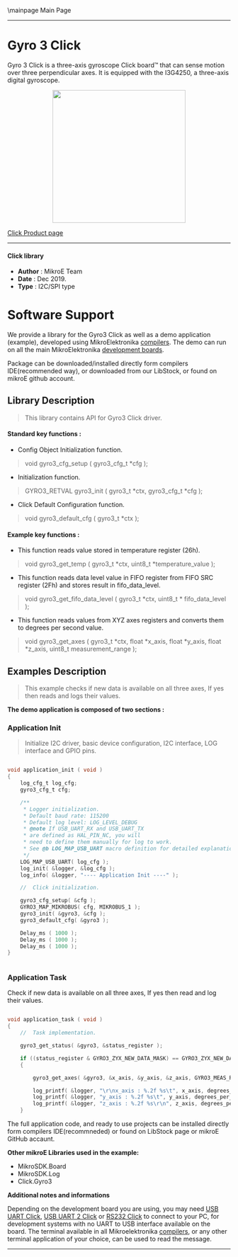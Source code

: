 \mainpage Main Page
 
 

---
# Gyro 3 Click

Gyro 3 Click is a three-axis gyroscope Click board™ that can sense motion over three perpendicular axes. It is equipped with the I3G4250, a three-axis digital gyroscope. 

<p align="center">
  <img src="https://download.mikroe.com/images/click_for_ide/gyro3_click.png" height=300px>
</p>

[Click Product page](https://www.mikroe.com/gyro-3-click)

---


#### Click library 

- **Author**        : MikroE Team
- **Date**          : Dec 2019.
- **Type**          : I2C/SPI type


# Software Support

We provide a library for the Gyro3 Click 
as well as a demo application (example), developed using MikroElektronika 
[compilers](https://shop.mikroe.com/compilers). 
The demo can run on all the main MikroElektronika [development boards](https://shop.mikroe.com/development-boards).

Package can be downloaded/installed directly form compilers IDE(recommended way), or downloaded from our LibStock, or found on mikroE github account. 

## Library Description

> This library contains API for Gyro3 Click driver.

#### Standard key functions :

- Config Object Initialization function.
> void gyro3_cfg_setup ( gyro3_cfg_t *cfg ); 
 
- Initialization function.
> GYRO3_RETVAL gyro3_init ( gyro3_t *ctx, gyro3_cfg_t *cfg );

- Click Default Configuration function.
> void gyro3_default_cfg ( gyro3_t *ctx );


#### Example key functions :

- This function reads value stored in temperature register (26h).
> void gyro3_get_temp ( gyro3_t *ctx, uint8_t *temperature_value );

- This function reads data level value in FIFO register from FIFO SRC register (2Fh) and stores result in fifo_data_level.
> void gyro3_get_fifo_data_level ( gyro3_t *ctx, uint8_t * fifo_data_level );

- This function reads values from XYZ axes registers and converts them to degrees per second value.
> void gyro3_get_axes ( gyro3_t *ctx, float *x_axis, float *y_axis, float *z_axis, uint8_t measurement_range );




## Examples Description

> This example checks if new data is available on all three axes, If yes then reads and logs their values.

**The demo application is composed of two sections :**

### Application Init 

> Initialize I2C driver, basic device configuration, I2C interface, LOG interface and GPIO pins.

```c

void application_init ( void )
{
    log_cfg_t log_cfg;
    gyro3_cfg_t cfg;

    /** 
     * Logger initialization.
     * Default baud rate: 115200
     * Default log level: LOG_LEVEL_DEBUG
     * @note If USB_UART_RX and USB_UART_TX 
     * are defined as HAL_PIN_NC, you will 
     * need to define them manually for log to work. 
     * See @b LOG_MAP_USB_UART macro definition for detailed explanation.
     */
    LOG_MAP_USB_UART( log_cfg );
    log_init( &logger, &log_cfg );
    log_info( &logger, "---- Application Init ----" );

    //  Click initialization.

    gyro3_cfg_setup( &cfg );
    GYRO3_MAP_MIKROBUS( cfg, MIKROBUS_1 );
    gyro3_init( &gyro3, &cfg );
    gyro3_default_cfg( &gyro3 );

    Delay_ms ( 1000 );
    Delay_ms ( 1000 );
    Delay_ms ( 1000 );
}
  
```

### Application Task

Check if new data is available on all three axes, If yes then read and log their values.

```c

void application_task ( void )
{
    //  Task implementation.

    gyro3_get_status( &gyro3, &status_register );

    if ((status_register & GYRO3_ZYX_NEW_DATA_MASK) == GYRO3_ZYX_NEW_DATA_MASK)
    {

        gyro3_get_axes( &gyro3, &x_axis, &y_axis, &z_axis, GYRO3_MEAS_RANGE_2000 );

        log_printf( &logger, "\r\nx_axis : %.2f %s\t", x_axis, degrees_per_second );
        log_printf( &logger, "y_axis : %.2f %s\t", y_axis, degrees_per_second );
        log_printf( &logger, "z_axis : %.2f %s\r\n", z_axis, degrees_per_second );      
    } 

```


The full application code, and ready to use projects can be  installed directly form compilers IDE(recommneded) or found on LibStock page or mikroE GitHub accaunt.

**Other mikroE Libraries used in the example:** 

- MikroSDK.Board
- MikroSDK.Log
- Click.Gyro3

**Additional notes and informations**

Depending on the development board you are using, you may need 
[USB UART Click](https://shop.mikroe.com/usb-uart-click), 
[USB UART 2 Click](https://shop.mikroe.com/usb-uart-2-click) or 
[RS232 Click](https://shop.mikroe.com/rs232-click) to connect to your PC, for 
development systems with no UART to USB interface available on the board. The 
terminal available in all Mikroelektronika 
[compilers](https://shop.mikroe.com/compilers), or any other terminal application 
of your choice, can be used to read the message.



---
